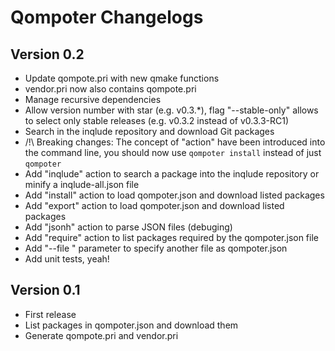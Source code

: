 Qompoter Changelogs
===================
Version 0.2
-----------
* Update qompote.pri with new qmake functions
* vendor.pri now also contains qompote.pri
* Manage recursive dependencies
* Allow version number with star (e.g. v0.3.*), flag "--stable-only" allows to select only stable releases (e.g. v0.3.2 instead of v0.3.3-RC1)
* Search in the inqlude repository and download Git packages
* /!\ Breaking changes: The concept of "action" have been introduced into the command line, you should now use `qompoter install` instead of just `qompoter`
* Add "inqlude" action to search a package into the inqlude repository or minify a inqlude-all.json file
* Add "install" action to load qompoter.json and download listed packages
* Add "export" action to load qompoter.json and download listed packages
* Add "jsonh" action to parse JSON files (debuging)
* Add "require" action to list packages required by the qompoter.json file
* Add "--file <file>" parameter to specify another file as qompoter.json
* Add unit tests, yeah!

Version 0.1
-----------
* First release
* List packages in qompoter.json and download them
* Generate qompote.pri and vendor.pri